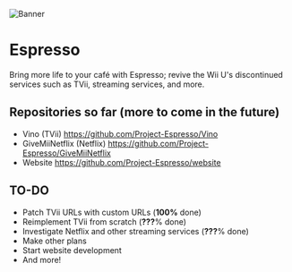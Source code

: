 ![Banner](https://media.discordapp.net/attachments/1081379528112353310/1084657387471896586/-eyysc0.jpg)
# Espresso
Bring more life to your café with Espresso; revive the Wii U's discontinued services such as TVii, streaming services, and more.

## Repositories so far (more to come in the future)
- Vino (TVii) https://github.com/Project-Espresso/Vino
- GiveMiiNetflix (Netflix) https://github.com/Project-Espresso/GiveMiiNetflix
- Website https://github.com/Project-Espresso/website

## TO-DO
- Patch TVii URLs with custom URLs (**100%** done)
- Reimplement TVii from scratch (**???**% done)
- Investigate Netflix and other streaming services (**???**% done)
- Make other plans
- Start website development
- And more!
